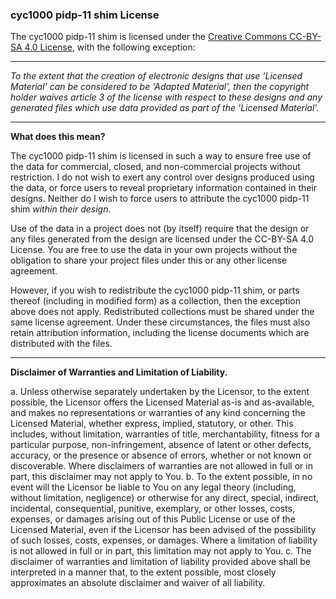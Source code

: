 ### cyc1000 pidp-11 shim License

The cyc1000 pidp-11 shim is licensed under the [Creative Commons CC-BY-SA 4.0 License](https://creativecommons.org/licenses/by-sa/4.0/legalcode), with the following exception:

---------

_To the extent that the creation of electronic designs that use 'Licensed Material' can be considered to be 'Adapted Material', then the copyright holder waives article 3 of the license with respect to these designs and any generated files which use data provided as part of the 'Licensed Material'._

---------


**What does this mean?**

The cyc1000 pidp-11 shim is licensed in such a way to ensure free use of the data for commercial, closed, and non-commercial projects without restriction. I do not wish to exert any control over designs produced using the data, or force users to reveal proprietary information contained in their designs. Neither do I wish to force users to attribute the cyc1000 pidp-11 shim _within their design_.

Use of the data in a project does not (by itself) require that the design or any files generated from the design are licensed under the CC-BY-SA 4.0 License. You are free to use the data in your own projects without the obligation to share your project files under this or any other license agreement.

However, if you wish to redistribute the cyc1000 pidp-11 shim, or parts thereof (including in modified form) as a collection, then the exception above does not apply. Redistributed collections must be shared under the same license agreement. Under these circumstances, the files must also retain attribution information, including the license documents which are distributed with the files.

----------------------


**Disclaimer of Warranties and Limitation of Liability.**

a. Unless otherwise separately undertaken by the Licensor, to the extent possible, the Licensor offers the Licensed Material as-is and as-available, and makes no representations or warranties of any kind concerning the Licensed Material, whether express, implied, statutory, or other. This includes, without limitation, warranties of title, merchantability, fitness for a particular purpose, non-infringement, absence of latent or other defects, accuracy, or the presence or absence of errors, whether or not known or discoverable. Where disclaimers of warranties are not allowed in full or in part, this disclaimer may not apply to You.
b. To the extent possible, in no event will the Licensor be liable to You on any legal theory (including, without limitation, negligence) or otherwise for any direct, special, indirect, incidental, consequential, punitive, exemplary, or other losses, costs, expenses, or damages arising out of this Public License or use of the Licensed Material, even if the Licensor has been advised of the possibility of such losses, costs, expenses, or damages. Where a limitation of liability is not allowed in full or in part, this limitation may not apply to You.
c. The disclaimer of warranties and limitation of liability provided above shall be interpreted in a manner that, to the extent possible, most closely approximates an absolute disclaimer and waiver of all liability.

